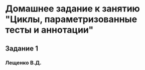 # Домашнее задание к занятию "Циклы, параметризованные тесты и аннотации"
## Задание 1
### Лещенко В.Д.